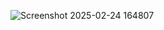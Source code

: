 ![Screenshot 2025-02-24 164807](https://github.com/user-attachments/assets/32601492-d1b1-4b05-aa5a-0c7dbae75d45)
